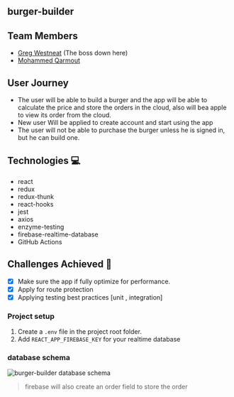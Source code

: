 ## burger-builder

## **Team Members**

- [Greg Westneat](https://github.com/leggomuhgreggo) (The boss down here)
- [Mohammed Qarmout](https://github.com/FadiAlamassi)

## **User Journey**

- The user will be able to build a burger and the app will be able to calculate the price and store the orders in the cloud, also will bea apple to view its order from the cloud.
- New user Will be applied to create account and start using the app
- The user will not be able to purchase the burger unless he is signed in, but he can build one.

## **Technologies** :computer:

- react
- redux
- redux-thunk
- react-hooks
- jest
- axios
- enzyme-testing
- firebase-realtime-database
- GitHub Actions

## Challenges Achieved :tada:

- [x] Make sure the app if fully optimize for performance.
- [x] Apply for route protection
- [x] Applying testing best practices [unit , integration]

### Project setup

1. Create a `.env` file in the project root folder.
2. Add `REACT_APP_FIREBASE_KEY` for your realtime database

### database schema
![burger-builder database schema](https://i.imgur.com/MezVHd5.png)

> firebase will also create an order field to store the order
